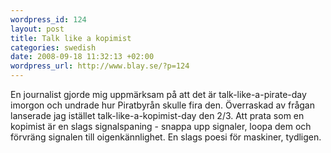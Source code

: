 ```yaml
--- 
wordpress_id: 124 
layout: post
title: Talk like a kopimist 
categories: swedish 
date: 2008-09-18 11:32:13 +02:00 
wordpress_url: http://www.blay.se/?p=124 
---
```


En journalist gjorde mig uppmärksam på att det är talk-like-a-pirate-day imorgon och undrade hur Piratbyrån skulle fira den. Överraskad av frågan lanserade jag istället talk-like-a-kopimist-day den 2/3. Att prata som en kopimist är en slags signalspaning - snappa upp signaler, loopa dem och förvräng signalen till oigenkännlighet. En slags poesi för maskiner, tydligen. 
